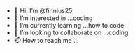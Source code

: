 - 👋 Hi, I’m @finnius25
- 👀 I’m interested in ...coding    
- 🌱 I’m currently learning ...how to code
- 💞️ I’m looking to collaborate on ...coding
- 📫 How to reach me ...

<!---
finnius25/finnius25 is a ✨ special ✨ repository because its `README.md` (this file) appears on your GitHub profile.
You can click the Preview link to take a look at your changes.
--->
